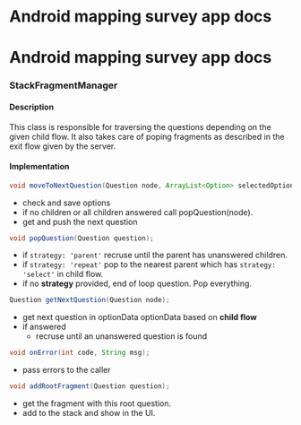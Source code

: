 # Android mapping survey app docs

# Android mapping survey app docs

### StackFragmentManager
#### Description
This class is responsible for traversing the questions depending on the given child flow. It also takes care of poping fragments as described in the exit flow given by the server.

#### Implementation
```Java
void moveToNextQuestion(Question node, ArrayList<Option> selectedOptionses);
```
+ check and save options
+ if no children or all children answered call popQuestion(node).
+ get and push the next question

```Java
void popQuestion(Question question);
```
+ if `strategy: 'parent'` recruse until the parent has unanswered children.
+ if `strategy: 'repeat'` pop to the nearest parent which has `strategy: 'select'` in child flow.
+ if no **strategy** provided, end of loop question. Pop everything.

```Java
Question getNextQuestion(Question node);
```
+ get next question in optionData optionData based on **child flow**
+ if answered
	+ recruse until an unanswered question is found

```Java
void onError(int code, String msg);
```
+ pass errors to the caller

```Java
void addRootFragment(Question question);
```
+ get the fragment with this root question.
+ add to the stack and show in the UI.
